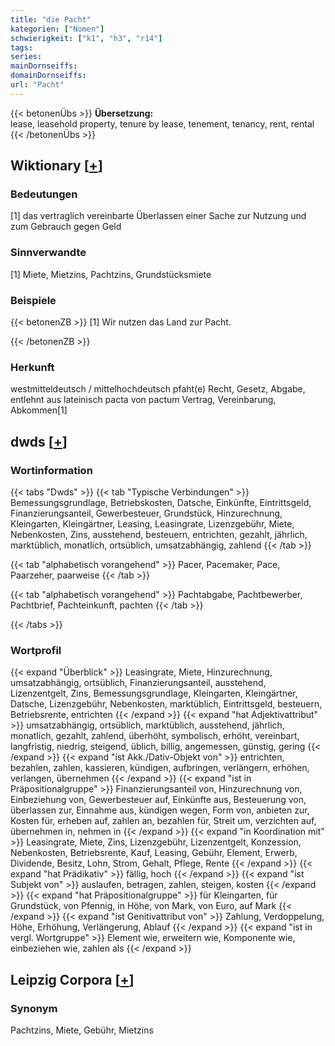 ```yaml
---
title: "die Pacht"
kategorien: ["Nomen"]
schwierigkeit: ["k1", "h3", "r14"]
tags:
series:
mainDornseiffs:
domainDornseiffs:
url: "Pacht"
---
```


{{< betonenÜbs >}}
**Übersetzung:**  
lease, leasehold property, tenure by lease, tenement, tenancy, rent, rental  
{{< /betonenÜbs >}}

## Wiktionary [[+](https://de.wiktionary.org/wiki/Pacht)]

### Bedeutungen
[1] das vertraglich vereinbarte Überlassen einer Sache zur Nutzung und zum Gebrauch gegen Geld  

### Sinnverwandte
[1] Miete, Mietzins, Pachtzins, Grundstücksmiete  

### Beispiele
{{< betonenZB >}}
[1] Wir nutzen das Land zur Pacht.  

{{< /betonenZB >}}
### Herkunft
westmitteldeutsch / mittelhochdeutsch pfaht(e) Recht, Gesetz, Abgabe, entlehnt aus lateinisch pacta von pactum Vertrag, Vereinbarung, Abkommen[1]  



## dwds [[+](https://www.dwds.de/wb/Pacht)]

### Wortinformation
{{< tabs "Dwds" >}}
{{< tab "Typische Verbindungen" >}}
Bemessungsgrundlage, Betriebskosten, Datsche, Einkünfte, Eintrittsgeld, Finanzierungsanteil, Gewerbesteuer, Grundstück, Hinzurechnung, Kleingarten, Kleingärtner, Leasing, Leasingrate, Lizenzgebühr, Miete, Nebenkosten, Zins, ausstehend, besteuern, entrichten, gezahlt, jährlich, marktüblich, monatlich, ortsüblich, umsatzabhängig, zahlend
{{< /tab >}}

{{< tab "alphabetisch vorangehend" >}}
Pacer, Pacemaker, Pace, Paarzeher, paarweise
{{< /tab >}}

{{< tab "alphabetisch vorangehend" >}}
Pachtabgabe, Pachtbewerber, Pachtbrief, Pachteinkunft, pachten
{{< /tab >}}

{{< /tabs >}}

### Wortprofil
{{< expand "Überblick" >}} Leasingrate, Miete, Hinzurechnung, umsatzabhängig, ortsüblich, Finanzierungsanteil, ausstehend, Lizenzentgelt, Zins, Bemessungsgrundlage, Kleingarten, Kleingärtner, Datsche, Lizenzgebühr, Nebenkosten, marktüblich, Eintrittsgeld, besteuern, Betriebsrente, entrichten {{< /expand >}}
{{< expand "hat Adjektivattribut" >}} umsatzabhängig, ortsüblich, marktüblich, ausstehend, jährlich, monatlich, gezahlt, zahlend, überhöht, symbolisch, erhöht, vereinbart, langfristig, niedrig, steigend, üblich, billig, angemessen, günstig, gering {{< /expand >}}
{{< expand "ist Akk./Dativ-Objekt von" >}} entrichten, bezahlen, zahlen, kassieren, kündigen, aufbringen, verlängern, erhöhen, verlangen, übernehmen {{< /expand >}}
{{< expand "ist in Präpositionalgruppe" >}} Finanzierungsanteil von, Hinzurechnung von, Einbeziehung von, Gewerbesteuer auf, Einkünfte aus, Besteuerung von, überlassen zur, Einnahme aus, kündigen wegen, Form von, anbieten zur, Kosten für, erheben auf, zahlen an, bezahlen für, Streit um, verzichten auf, übernehmen in, nehmen in {{< /expand >}}
{{< expand "in Koordination mit" >}} Leasingrate, Miete, Zins, Lizenzgebühr, Lizenzentgelt, Konzession, Nebenkosten, Betriebsrente, Kauf, Leasing, Gebühr, Element, Erwerb, Dividende, Besitz, Lohn, Strom, Gehalt, Pflege, Rente {{< /expand >}}
{{< expand "hat Prädikativ" >}} fällig, hoch {{< /expand >}}
{{< expand "ist Subjekt von" >}} auslaufen, betragen, zahlen, steigen, kosten {{< /expand >}}
{{< expand "hat Präpositionalgruppe" >}} für Kleingarten, für Grundstück, von Pfennig, in Höhe, von Mark, von Euro, auf Mark {{< /expand >}}
{{< expand "ist Genitivattribut von" >}} Zahlung, Verdoppelung, Höhe, Erhöhung, Verlängerung, Ablauf {{< /expand >}}
{{< expand "ist in vergl. Wortgruppe" >}} Element wie, erweitern wie, Komponente wie, einbeziehen wie, zahlen als {{< /expand >}}

## Leipzig Corpora [[+](https://corpora.uni-leipzig.de/en/res?word=Pacht&corpusId=deu_newscrawl-public_2018)]


### Synonym
Pachtzins, Miete, Gebühr, Mietzins

